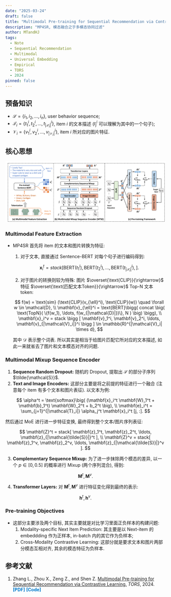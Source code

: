 ```yaml
---
date: "2025-03-24"
draft: false
title: "Multimodal Pre-training for Sequential Recommendation via Contrastive Learning"
description: "MP4SR, 模态融合之于多模态协同过滤"
author: MTandHJ
tags:
  - Note
  - Sequential Recommendation
  - Multimodal
  - Universal Embedding 
  - Empirical
  - TORS
  - 2024
pinned: false
---
```


## 预备知识

- $\mathcal{S} = \{i_1, i_2, \ldots, i_n\}$, user behavior sequence;
- $\mathcal{T}_i = \{t_1^i, t_2^i, \ldots, t_{|\mathcal{T}_i|}^i\}$, item $i$ 的文本描述 ($t_j^i$ 可以理解为其中的一个句子);
- $\mathcal{V}_i = \{v_1^i, v_2^i, \ldots, v_{|\mathcal{V}_i|}^i\}$, item $i$ 所对应的图片特征.

## 核心思想

![20250324111832](https://raw.githubusercontent.com/MTandHJ/blog_source/master/images/20250324111832.png)

### Multimodal Feature Extraction

- MP4SR 首先将 item 的文本和图片转换为特征:
  1. 对于文本, 直接通过 Sentence-BERT 对每个句子进行编码得到:

    $$
    \mathbf{x}_i^t = stack
    \bigg[
      \text{BERT}(t_1^i), 
      \text{BERT}(t_2^i), 
      \ldots,
      \text{BERT}(t_{|\mathcal{T}_i|}^i),
    \bigg].
    $$

  2. 对于图片的转换则较为特殊: 图片 $\overset{\text{CLIP}}{\rightarrow}$ 特征 $\overset{\text{匹配文本Token}}{\rightarrow}$ Top-N 文本 token:

    $$
    f(w) = \text{sim} (\text{CLIP}(v_{\ell}^i), \text{CLIP}(w)) \quad \forall w \in \mathcal{D}, \\
    \mathbf{v}_{\ell}^i = \text{BERT}\bigg(
      concat \big(
        \text{TopN}(
          \{f(w_1), \ldots, f(w_{|\mathcal{D}|})\},
          N
        )
      \big)
    \bigg), \\
    \mathbf{x}_i^v = stack
    \bigg [
      \mathbf{v}_1^i,  \mathbf{v}_2^i, \ldots, \mathbf{v}_{|\mathcal{V}_i|}^i
    \bigg ] \in \mathbb{R}^{|\mathcal{V}_i| \times d},
    $$

    其中 $\mathcal{D}$ 表示整个词表. 所以其实是相当于给图片匹配它所对应的文本描述, 如此一来就省去了图片和文本模态对齐的问题.

### Multimodal Mixup Sequence Encoder

1. **Sequence Random Dropout:** 随机的 Dropout, 提取出 $\mathcal{S}$ 的部分子序列 $\tilde{\mathcal{S}}$.
2. **Text and Image Encoders:** 这部分主要是将之前提的特征进行一个融合 (注意每个 item 有多个文本和图片表征). 以文本为例:

  $$
  \alpha^t = \text{softmax}\big(
    (\mathbf{x}_i^t \mathbf{W}_1^t + \mathbf{b}_1^t) \mathbf{W}_2^t + b_2^t
  \big), \\
  \mathbf{e}_i^t = \sum_{j=1}^{|\mathcal{T}_i|} \alpha_j^t \mathbf{x}_i^t [j, :].
  $$

  然后通过 MoE 进行进一步特征变换, 最终得到整个文本/图片序列表征:
  
  $$
  \mathbf{Z}^t = stack[
    \mathbf{z}_1^t, \mathbf{z}_2^t, \ldots, \mathbf{z}_{|\mathcal{\tilde{S}}|}^t
  ], \\
  \mathbf{Z}^v = stack[
    \mathbf{z}_1^v, \mathbf{z}_2^v, \ldots, \mathbf{z}_{|\mathcal{\tilde{S}}|}^v
  ].
  $$

3. **Complementary Sequence Mixup:** 为了进一步抹除两个模态的差异, 以一个 $p \in [0, 0.5]$ 的概率进行 Mixup (两个序列混合), 得到:

  $$
  \mathbf{M}^t, \mathbf{M}^v.
  $$

4. **Transformer Layers:** 对 $\mathbf{M}^t, \mathbf{M}^v$ 进行特征变化得到最终的表示:

  $$
  \mathbf{h}^t, \mathbf{h}^v.
  $$

### Pre-training Objectives

- 这部分主要涉及两个目标, 其实主要就是对比学习里面正负样本的构建问题:
  1. Modality-specific Next Item Prediction: 其主要是以 Next-item 的 embeddding 作为正样本, in-batch 内的其它作为负样本;
  2. Cross-Modality Contrastive Learning: 这部分就是要求文本和图片两部分模态互相对齐, 其余的模态特征为负样本.

## 参考文献

<ol class="reference">

  <li>
    Zhang L., Zhou X., Zeng Z., and Shen Z.
    <u>Multimodal Pre-training for Sequential Recommendation via Contrastive Learning.</u>
    <i>TORS</i>, 2024.
    <a href="https://dl.acm.org/doi/10.1145/3682075" style="color: #007acc; font-weight: bold; text-decoration: none;">[PDF]</a>
    <a href="" style="color: #007acc; font-weight: bold; text-decoration: none;">[Code]</a>
  </li>

  <!-- 添加更多文献条目 -->
</ol>